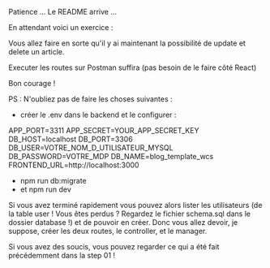 Patience ... Le README arrive ...

En attendant voici un exercice :

Vous allez faire en sorte qu'il y ai maintenant la possibilité de update et delete un article.

Executer les routes sur Postman suffira (pas besoin de le faire côté React)

Bon courage !

PS : N'oubliez pas de faire les choses suivantes :

- créer le .env dans le backend et le configurer :

APP_PORT=3311
APP_SECRET=YOUR_APP_SECRET_KEY
DB_HOST=localhost
DB_PORT=3306
DB_USER=VOTRE_NOM_D_UTILISATEUR_MYSQL
DB_PASSWORD=VOTRE_MDP
DB_NAME=blog_template_wcs
FRONTEND_URL=http://localhost:3000

- npm run db:migrate
- et npm run dev

Si vous avez terminé rapidement vous pouvez alors lister les utilisateurs (de la table user ! Vous êtes perdus ? Regardez le fichier schema.sql dans le dossier database !) et de pouvoir en créer.
Donc vous allez devoir, je suppose, créer les deux routes, le controller, et le manager.

Si vous avez des soucis, vous pouvez regarder ce qui a été fait précédemment dans la step 01 !
